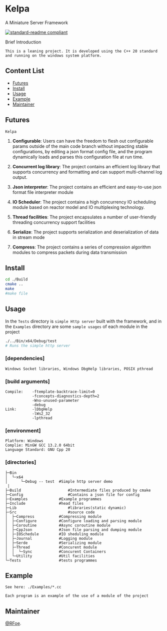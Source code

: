 # Kelpa
A Miniature Server Framework

[![standard-readme compliant](https://img.shields.io/badge/readme%20style-standard-brightgreen.svg?style=flat-square)](https://github.com/RichardLitt/standard-readme)

Brief Introduction

    This is a leaning project. It is developed using the C++ 20 standard and running on the windows system platform.

## Content List

- [Futures](#Futures)
- [Install](#Install)
- [Usage](#Usage)
- [Example](#Example)
- [Maintainer](#Maintainer)

## Futures

`Kelpa` 

1. **Configurable**:
    Users can have the freedom to flesh out configurable params outside of the main code branch without impacting stable configurations, by editing a json format config file, and the program dynamically loads and parses this configuration file at run time.

2. **Concurrent log library**:
    The project contains an efficient log library that supports concurrency and formatting and can support multi-channel log output.
3. **Json interpreter**:
    The project contains an efficient and easy-to-use json format file interpreter module

4. **IO Scheduler**:
    The project contains a high concurrency IO scheduling module based on reactor model and IO multiplexing technology.

5. **Thread facilities**:
    The project encapsulates a number of user-friendly threading concurrency support facilities
6. **Serialize**:
    The project supports serialization and deserialization of data in stream mode
7. **Compress**:
    The project contains a series of compression algorithm modules to compress packets during data transmission



## Install

```sh
cd ./Build
cmake ..
make 
#make file
```

## Usage

In the `Tests` directory is `simple Http server` built with the framework, and in the `Examples` directory are some `sample usages` of each module in the project


```sh
./../Bin/x64/Debug/test
# Runs the simple http server
```
   ### [dependencies]
	Windows Socket libraries, Windows DbgHelp libraries, POSIX pthread
	
   ### [build arguments]
	Compile:	-ftemplate-backtrace-limit=0 
				-fconcepts-diagnostics-depth=2 
				-Wno-unused-parameter 
				-debug
	Link:		-lDbgHelp  
				-lWs2_32
				-lpthread
   ### [environment]
	Platform: Windows 
	Complie: MinGW GCC 13.2.0 64bit
	Language Standard: GNU Cpp 20
   ### [directories]    
```
├─Bin       
│  └─x64
│      └─Debug -- test  #Simple http server demo 
 |          
├─Build                     #Intermediate files produced by cmake
├─Config                    #Contains a json file for config
├─Examples              #Example programmes
├─Include               #head files
├─Lib                       #libraries(static dynamic)
├─Src                       #source code
│  ├─Compress           #Compressing module
│  ├─Configure          #Configure loading and parsing module
│  ├─Coroutine          #Async coroutine module
│  ├─CppJson            #Json file parsing and dumping module
│  ├─IOSchedule         #IO sheduling module
│  ├─Journal            #Logging module
│  ├─Serde              #Serializing module
│  ├─Thread             #Concurent module
│  │  └─Sync            #Concurent Containers
│  └─Utility            #Util facilities
└─Tests                 #tests programmes
```
## Example

```
See here: ./Examples/*.cc

Each program is an example of the use of a module of the project

```

## Maintainer

[@RFoe](https://github.com/RFoe).

